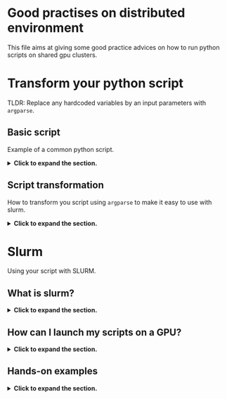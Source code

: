 # Good practises on distributed environment

This file aims at giving some good practice advices on how to run python scripts on shared gpu clusters.

# Transform your python script
TLDR: Replace any hardcoded variables by an input parameters with `argparse`.

## Basic script
Example of a common python script.
<details>
<summary><b>Click to expand the section.</b></summary>

```python 
import torch
from torch import nn
from torch.utils.data import DataLoader
import torchvision

def MyModel(nn.Module):
    def __init__(self, d_model, n_classes):
        self.linear = nn.Linear(d_model, n_classes)
    
    def forward(x):
        x = x.flatten(start_dim=1)
        logits = self.linear(x)
        return logits

# MNIST is 28 * 28 and 10 classes.
model = MyModel(d_model=28 * 28, n_classes=10)

dataset = datasets.MNIST(
    root='./data',
    download=True,
    transform=torchvision.transform.ToTensor()
)
dataloader = DataLoader(dataset, batch_size=32)

optimizer = torch.optim.Adam(model.parameters(), lr=1e-3)
loss_fn = nn.CrossEntropyLoss()


for epoch in range(10):
    for x, labels in dataloader:
        logits = model(x)
        loss = loss_fn(y_pred=logits, y=labels)
        loss.backward()
        optimizer.step()
        optimizer.zero_grad()
```
</details>

## Script transformation
How to transform you script using `argparse` to make it easy to use with slurm.
<details>
<summary><b>Click to expand the section.</b></summary>

In order to run your script with Slurm, you should modify it so that things will be easier.
For that we can use `argparse` built-in library.

`argparse` will give access to a `parser` that will read the arguments preceded by `-` or `--` when launching the script.

For example, if I do `python my_script.py --learning_rate 0.001`, then the `parser` will read the attribute `learning_rate` set to 0.001.

**Advantages of `argparse`**
- You can use the **same script for different hyperparameters**.
- All your **hyperparameters are centralized** at the begining.
- General good practise to avoid hardcoded variables.

**Default values**
As illustrated below, you can use default values that won't need to be supplied when launching the scripts.

**`if __name__ == "__main__"`**
This is a good practice tips. It executes the code beneath the conditional statement only if it has been launched from the command line.
It is useful because you can now import your class `MyModel` into other files without executing all the code below.
```python 
import torch
from torch import nn
from torch.utils.data import DataLoader
import torchvision

from argparse import ArgumentParser


def MyModel(nn.Module):
    def __init__(self, d_model, n_classes):
        self.linear = nn.Linear(d_model, n_classes)
    
    def forward(x):
        x = x.flatten(start_dim=1)
        logits = self.linear(x)
        return logits


# __name__ == "__main__" checks if the script is called from the command line.
if __name__ == "__main__":
    parser = ArgumentParser()
    # Now just add all our aguments.
    # Do not forget to set the dtype, otherwise it will consided everything as a string.
    parser.add_argument("--n_classes", type=int, default=5) # dtype and default value
    parser.add_argument("--model_dim", type=int, default=784)
    parser.add_argument("--n_epochs", type=int, default=10)
    parser.add_argument("--batch_size", type=int, default=64)
    parser.add_argument("--learning_rate", type=float, default=1e-3)
    
    model = MyModel(d_model=args.model_dim, n_classes=args.n_classes)

    dataset = datasets.MNIST(
        root='./data',
        download=True,
        transform=torchvision.transform.ToTensor()
    )
    dataloader = DataLoader(dataset, batch_size=args.batch_size)

    optimizer = torch.optim.Adam(model.parameters(), lr=args.learning_rate)
    loss_fn = nn.CrossEntropyLoss()


    for epoch in range(args.n_epochs):
        for x, labels in dataloader:
            logits = model(x)
            loss = loss_fn(y_pred=logits, y=labels)
            loss.backward()
            optimizer.step()
            optimizer.zero_grad()
```

Now you can just launch. Non-specified variables will be set to their default value.

```shell
$ python my_script.py --n_layers 5 --batch_size 128
```
It modifies your hyperparameters efficiently and launch another experiment without touching your training scripts and hence limits errors.
</details>

# Slurm

Using your script with SLURM.

## What is slurm?

<details>
<summary><b>Click to expand the section.</b></summary>

Slurm is an open-source job-scheduler.
Basically, user can ask for resources on which to run their code and slurm dispatches the available resources to the users.

It provides a smooth way to manage resources between users.

In practice, it means that people have to wait their turn to run a script on the GPU they target (if other people are already using it).

</details>

## How can I launch my scripts on a GPU?

<details>
<summary><b>Click to expand the section.</b></summary>

We suppose that you have a fully working python script `my_script.py`.

To execute it on a GPU there are two ways.
- `sbatch` to launch the script in the background.
- `srun` where you connect to an environment that has access to the GPU and where you can launch your scripts interactively. Should be used mainly for debuging purposes.

### SBATCH

Just below is a an example sbatch script.

```bash
#!/bin/bash
#SBATCH --partition=<your target partition>
#SBATCH --nodelist=<your target nodes>
#SBATCH --gpus=<number of wanted gpus>
#SBATCH --job-name=<your job name>
#SBATCH --time=<d-h:m:s timelimit for the job>
#SBATCH --output=<path/to/output_file>

srun python my_script \
    --n_layers 6 \
    --n_classes 5 \
    --dropout 0.1 \
    --n_epochs 10 
```
- Create a file `my_sript.sh` (or whatever name you want).
- `#!/bin/bash` The name of the shell that is going to run the program.
- `#SBATCH` the lines begining with `#SBATCH --<param>` specify parameters for slurm. There are many, below is an example for the most important ones. You can specify
- Your script, just as you would launch it in the terminal.
-  You can break lines between arguments with ` \ `, as illustrated below (more readable).

**How to choose the GPUs?**
The GPUs are organized into partition and nodes.
A node contains several GPUs.
A partition contains several nodes.

You specify the ones you want using the SBATCH parameters as shown below.
</details>

## Hands-on examples
<details>
<summary><b>Click to expand the section.</b></summary>

I want:
- 1 GPU on Punk
- For 2h
```bash
#!/bin/bash
#SBATCH --partition=electronic
#SBATCH --job-name=training_model
#SBATCH --nodelist=punk
#SBATCH --gpus=1
#SBATCH --time=2:00:00
#SBATCH --output=training_punk.out
...
```

I want:
- 2 GPUs on Led
- For 1 day and 5h
```bash
#!/bin/bash
#SBATCH --partition=hard
#SBATCH --job-name=training_model
#SBATCH --nodelist=led
#SBATCH --gpus=2
#SBATCH --time=1-5:00:00
#SBATCH --output=training_led.out
...
```

I want:
- 3 GPUs in total, on Thin and Lizzy
- For 8h
```bash
#!/bin/bash
#SBATCH --partition=hard
#SBATCH --job-name=training_model
#SBATCH --nodelist=thin,lizzy
#SBATCH --gpus=3
#SBATCH --time=8:00:00
#SBATCH --output=training_thin_lizzy.out
...

## Launch a job
You only need to run:
```shell
$ sbatch my_script.sh
```
## Monitoring your jobs
- `squeue` will print all running jobs on the cluster.
```shell
$ squeue
             JOBID PARTITION     NAME     USER ST       TIME  NODES NODELIST(REASON)
             67067 electroni     bash falissar  R    3:52:58      1 punk
             66673 electroni     bash     rame  R 1-03:18:03      1 daft
             67087     funky run_init    migus  R    2:56:25      1 rodgers
             67088     funky run_init    migus  R    2:56:25      1 rodgers
```

- Get all my jobs:
```shell
$ squeue -u $USER
             JOBID PARTITION     NAME     USER ST       TIME  NODES NODELIST(REASON)
             67164      hard ssm_trad florianl PD       0:00      1 (Resources)
```
- Get all jobs on a given partition (e.g. on `hard`):
```shell
$ squeue -p hard
             JOBID PARTITION     NAME     USER ST       TIME  NODES NODELIST(REASON)
             67164      hard ssm_trad florianl PD       0:00      1 (Resources)
             66308      hard      inr   kassai  R 2-14:10:44      1 lizzy
             67149      hard    t5xxl erbacher  R      47:23      1 zeppelin
             67125      hard     bash  luiggit  R    1:29:52      1 thin
             67048      hard      inr  serrano  R    7:21:51      1 top
```

-  `squeue -l` more info on the time limit (can be combined with any of the above example).
</details>
